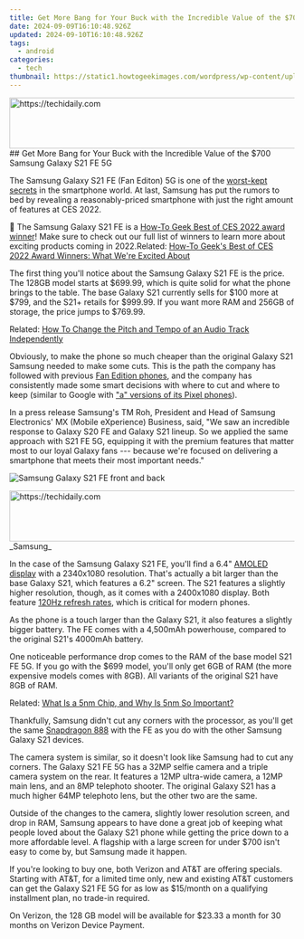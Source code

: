 ```yaml
---
title: Get More Bang for Your Buck with the Incredible Value of the $700 Samsung Galaxy S21 FE 5G
date: 2024-09-09T16:10:48.926Z
updated: 2024-09-10T16:10:48.926Z
tags:
  - android
categories:
  - tech
thumbnail: https://static1.howtogeekimages.com/wordpress/wp-content/uploads/2022/01/Samsung-Galaxy-S21-FE-in-multiple-color-options.png
---
```


<!-- affiliate ads begin -->
<a href="https://ephamedtechinc.pxf.io/c/5597632/2136623/26400" target="_top" id="2136623">
  <img src="//a.impactradius-go.com/display-ad/26400-2136623" border="0" alt="https://techidaily.com" width="728" height="90"/>
</a>
<img height="0" width="0" src="https://ephamedtechinc.pxf.io/i/5597632/2136623/26400" style="position:absolute;visibility:hidden;" border="0" />
<!-- affiliate ads end -->
## Get More Bang for Your Buck with the Incredible Value of the $700 Samsung Galaxy S21 FE 5G

The Samsung Galaxy S21 FE (Fan Editon) 5G is one of the [worst-kept secrets](https://www.reviewgeek.com/105947/samsung-accidentally-leaks-the-galaxy-s21-fes-price/) in the smartphone world. At last, Samsung has put the rumors to bed by revealing a reasonably-priced smartphone with just the right amount of features at CES 2022.

 🎉 The Samsung Galaxy S21 FE is a [How-To Geek Best of CES 2022 award winner](https://some-skills.techidaily.com/2024-approved-the-future-of-tiktok-master-video-trends-and-techniques/)! Make sure to check out our full list of winners to learn more about exciting products coming in 2022.Related: [How-To Geek's Best of CES 2022 Award Winners: What We're Excited About](https://some-skills.techidaily.com/2024-approved-the-future-of-tiktok-master-video-trends-and-techniques/) 

 The first thing you'll notice about the Samsung Galaxy S21 FE is the price. The 128GB model starts at $699.99, which is quite solid for what the phone brings to the table. The base Galaxy S21 currently sells for $100 more at $799, and the S21+ retails for $999.99\. If you want more RAM and 256GB of storage, the price jumps to $769.99.

Related: [How To Change the Pitch and Tempo of an Audio Track Independently](https://www.reviewgeek.com/59184/galaxy-s20-fan-edition-review-a-fancy-but-frugal-flagship-phone/) 

 Obviously, to make the phone so much cheaper than the original Galaxy S21 Samsung needed to make some cuts. This is the path the company has followed with previous [Fan Edition phones](https://www.reviewgeek.com/59184/galaxy-s20-fan-edition-review-a-fancy-but-frugal-flagship-phone/), and the company has consistently made some smart decisions with where to cut and where to keep (similar to Google with ["a" versions of its Pixel phones](https://some-skills.techidaily.com/new-top-starter-gear-for-gopro-cameras/)).

 In a press release Samsung's TM Roh, President and Head of Samsung Electronics' MX (Mobile eXperience) Business, said, "We saw an incredible response to Galaxy S20 FE and Galaxy S21 lineup. So we applied the same approach with S21 FE 5G, equipping it with the premium features that matter most to our loyal Galaxy fans --- because we're focused on delivering a smartphone that meets their most important needs."

![Samsung Galaxy S21 FE front and back](https://static1.howtogeekimages.com/wordpress/wp-content/uploads/2022/01/Galaxy-S21-FE-on-table.jpg) 

<!-- affiliate ads begin -->
<a href="https://appsumo.8odi.net/c/5597632/2123750/7443" target="_top" id="2123750">
  <img src="//a.impactradius-go.com/display-ad/7443-2123750" border="0" alt="https://techidaily.com" width="728" height="90"/>
</a>
<img height="0" width="0" src="https://appsumo.8odi.net/i/5597632/2123750/7443" style="position:absolute;visibility:hidden;" border="0" />
<!-- affiliate ads end -->
_Samsung_

 In the case of the Samsung Galaxy S21 FE, you'll find a 6.4" [AMOLED display](https://fox-http.techidaily.com/2024-approved-lightning-fast-windowed-photo-reader-for-win11/) with a 2340x1080 resolution. That's actually a bit larger than the base Galaxy S21, which features a 6.2" screen. The S21 features a slightly higher resolution, though, as it comes with a 2400x1080 display. Both feature [120Hz refresh rates](https://bypass-frp.techidaily.com/how-to-bypass-google-frp-lock-on-infinix-smart-7-hd-devices-by-drfone-android/), which is critical for modern phones.

 As the phone is a touch larger than the Galaxy S21, it also features a slightly bigger battery. The FE comes with a 4,500mAh powerhouse, compared to the original S21's 4000mAh battery.

 One noticeable performance drop comes to the RAM of the base model S21 FE 5G. If you go with the $699 model, you'll only get 6GB of RAM (the more expensive models comes with 8GB). All variants of the original S21 have 8GB of RAM.

Related: [What Is a 5nm Chip, and Why Is 5nm So Important?](https://howto.techidaily.com/9-quick-fixes-to-unfortunately-touchwiz-has-stopped-of-nubia-z50s-pro-drfone-by-drfone-fix-android-problems-fix-android-problems/) 

 Thankfully, Samsung didn't cut any corners with the processor, as you'll get the same [Snapdragon 888](https://howto.techidaily.com/9-quick-fixes-to-unfortunately-touchwiz-has-stopped-of-nubia-z50s-pro-drfone-by-drfone-fix-android-problems-fix-android-problems/) with the FE as you do with the other Samsung Galaxy S21 devices.

 The camera system is similar, so it doesn't look like Samsung had to cut any corners. The Galaxy S21 FE 5G has a 32MP selfie camera and a triple camera system on the rear. It features a 12MP ultra-wide camera, a 12MP main lens, and an 8MP telephoto shooter. The original Galaxy S21 has a much higher 64MP telephoto lens, but the other two are the same.

 Outside of the changes to the camera, slightly lower resolution screen, and drop in RAM, Samsung appears to have done a great job of keeping what people loved about the Galaxy S21 phone while getting the price down to a more affordable level. A flagship with a large screen for under $700 isn't easy to come by, but Samsung made it happen.

 If you're looking to buy one, both Verizon and AT&T are offering specials. Starting with AT&T, for a limited time only, new and existing AT&T customers can get the Galaxy S21 FE 5G for as low as $15/month on a qualifying installment plan, no trade-in required.

 On Verizon, the 128 GB model will be available for $23.33 a month for 30 months on Verizon Device Payment.

<ins class="adsbygoogle"
     style="display:block"
     data-ad-format="autorelaxed"
     data-ad-client="ca-pub-7571918770474297"
     data-ad-slot="1223367746"></ins>



<ins class="adsbygoogle"
     style="display:block"
     data-ad-client="ca-pub-7571918770474297"
     data-ad-slot="8358498916"
     data-ad-format="auto"
     data-full-width-responsive="true"></ins>



